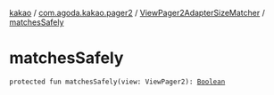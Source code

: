 [kakao](../../index.md) / [com.agoda.kakao.pager2](../index.md) / [ViewPager2AdapterSizeMatcher](index.md) / [matchesSafely](./matches-safely.md)

# matchesSafely

`protected fun matchesSafely(view: ViewPager2): `[`Boolean`](https://kotlinlang.org/api/latest/jvm/stdlib/kotlin/-boolean/index.html)